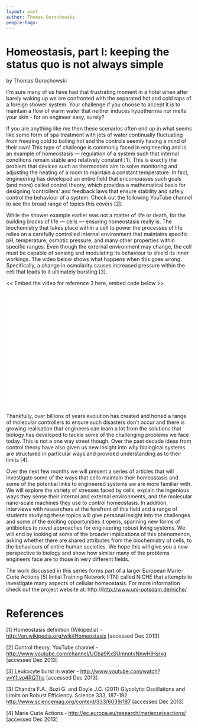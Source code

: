 ```yaml
---
layout: post
author: Thomas Gorochowski
people-tags: 
---
```

# Homeostasis, part I: keeping the status quo is not always simple
by Thomas Gorochowski

I'm sure many of us have had that frustrating moment in a hotel when after barely waking up we are confronted with the separated hot and cold taps of a foreign shower system. Your challenge if you choose to accept it is to maintain a flow of warm water that neither induces hypothermia nor melts your skin - for an engineer easy, surely?

If you are anything like me then these scenarios often end up in what seems like some form of spa treatment with jets of water continually fluctuating from freezing cold to boiling hot and the controls seemly having a mind of their own! This type of challenge is commonly faced in engineering and is an example of homeostasis — regulation of a system such that internal conditions remain stable and relatively constant [1]. This is exactly the problem that devices such as thermostats aim to solve monitoring and adjusting the heating of a room to maintain a constant temperature. In fact, engineering has developed an entire field that encompasses such goals (and more) called control theory, which provides a mathematical basis for designing ‘controllers’ and feedback laws that ensure stability and safely control the behaviour of a system. Check out the following YouTube channel to see the broad range of topics this covers [2].

While the shower example earlier was not a matter of life or death, for the building blocks of life — cells — ensuring homeostasis really is. The biochemistry that takes place within a cell to power the processes of life relies on a carefully controlled internal environment that maintains specific pH, temperature, osmotic pressure, and many other properties within specific ranges. Even though the external environment may change, the cell must be capable of sensing and modulating its behaviour to shield its inner workings. The video below shows what happens when this goes wrong. Specifically, a change in osmolarity causes increased pressure within the cell that leads to it ultimately bursting [3]. 

<< Embed the video for reference 3 here, embed code below >>

<iframe width="420" height="315" src="//www.youtube.com/embed/Yf_vo4RQThs?rel=0" frameborder="0" allowfullscreen></iframe>

Thankfully, over billions of years evolution has created and honed a range of molecular controllers to ensure such disasters don’t occur and there is growing realisation that engineers can learn a lot from the solutions that biology has developed to tackle some of the challenging problems we face today. This is not a one way street though. Over the past decade ideas from control theory have also given us new insight into _why_ biological systems are structured in particular ways and provided understanding as to their limits [4].

Over the next few months we will present a series of articles that will investigate some of the ways that cells maintain their homeostasis and some of the potential links to engineered systems we are more familiar with. We will explore the variety of stresses faced by cells, explain the ingenious ways they sense their internal and external environments, and the molecular nano-scale machines they use to control homeostasis. In addition, interviews with researchers at the forefront of this field and a range of students studying these topics will give personal insight into the challenges and some of the exciting opportunities it opens, spanning new forms of antibiotics to novel approaches for engineering robust living systems. We will end by looking at some of the broader implications of this phenomenon, asking whether there are shared attributes from the biochemistry of cells, to the behaviours of entire human societies. We hope this will give you a new perspective to biology and show how similar many of the problems engineers face are to those in very different fields.

The work discussed in this series forms part of a larger European Marie-Curie Actions [5] Initial Training Network (ITN) called NICHE that attempts to investigate many aspects of cellular homeostasis. For more information check out the project website at: http://http://www.uni-potsdam.de/niche/

# References

[1] Homeostasis definition (Wikipedia) - http://en.wikipedia.org/wiki/Homeostasis [accessed Dec 2013]

[2] Control theory, YouTube channel - http://www.youtube.com/channel/UCba9KxSUmnntvNnwHlHsrxg [accessed Dec 2013]

[3] Leukocyte burst in water - http://www.youtube.com/watch?v=Yf_vo4RQThs [accessed Dec 2013]

[3] Chandra F.A., Buzi G. and Doyle J.C. (2011) Glycolytic Oscillations and Limits on Robust Efficiency. Science 333, 187-192. http://www.sciencemag.org/content/333/6039/187 [accessed Dec 2013]

[4] Marie Curie Actions - http://ec.europa.eu/research/mariecurieactions/ [accessed Dec 2013]
